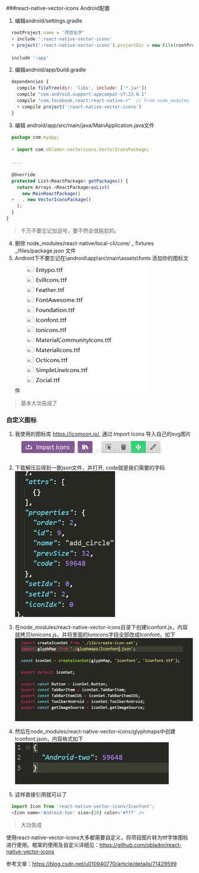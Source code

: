 ###react-native-vector-icons Android配置
 
 1. 编辑android/settings.gradle

```js
  rootProject.name = '项目名字'
  + include ':react-native-vector-icons'
  + project(':react-native-vector-icons').projectDir = new File(rootProject.projectDir, '../node_modules/react-native-vector-icons/android')

  include ':app'
```

2. 编辑android/app/build.gradle

```js
  dependencies {
    compile fileTree(dir: 'libs', include: ['*.jar'])
    compile "com.android.support:appcompat-v7:23.0.1"
    compile "com.facebook.react:react-native:+"  // From node_modules
    + compile project(':react-native-vector-icons')
  }
```

3. 编辑 android/app/src/main/java/MainApplication.java文件

```js
  package com.myapp;

  + import com.oblador.vectoricons.VectorIconsPackage;

  ....

  @Override
  protected List<ReactPackage> getPackages() {
    return Arrays.<ReactPackage>asList(
      new MainReactPackage()
  +   , new VectorIconsPackage()
    );
  }
}
```
> 千万不要忘记加逗号，要不然会很尴尬的。

4. 删除 node_modules/react-native/local-cli/core/ _ fixtures _/files/package.json 文件
5. Android下不要忘记在\android\app\src\main\assets\fonts 添加你的图标文件 
![icon](images/icon.png)
> 基本大功告成了

### 自定义图标

  1. 我使用的图标库 https://icomoon.io/, 通过 Import Icons 导入自己的svg图片 
  ![icon](images/iconfont.png)
  2. 下载解压后得到一歌json文件，并打开, code就是我们需要的字码
  ![icon](images/code.png)

  1. 在node_modules/react-native-vector-icons目录下创建Iconfont.js，内容就拷贝Ionicons.js，并将里面的Ionicons字段全部改成Iconfont，如下
  ![icon](images/js.png)

  2. 然后在node_modules/react-native-vector-icons/glyphmaps中创建Iconfont.json，内容格式如下
  ![icon](images/json.png)
  3. 这样直接引用就可以了
  ```js
    import Icon from 'react-native-vector-icons/Iconfont';
    <Icon name='Android-two' size={20} color='#fff' />
  ```
  > 大功告成

  使用react-native-vector-icons大多都需要自定义，将项目图片转为ttf字体图标进行使用。框架的使用及自定义详细见：https://github.com/oblador/react-native-vector-icons

  参考文章：https://blog.csdn.net/u010940770/article/details/71429599